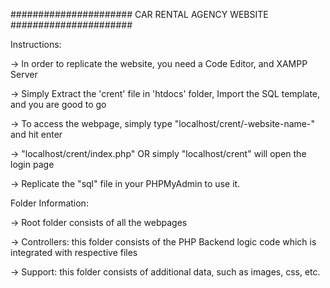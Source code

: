 ###################### CAR RENTAL AGENCY WEBSITE ######################

Instructions:

-> In order to replicate the website, you need a Code Editor, and XAMPP Server

-> Simply Extract the 'crent' file in 'htdocs' folder, Import the SQL template, and you are good to go

-> To access the webpage, simply type "localhost/crent/-website-name-" and hit enter

-> "localhost/crent/index.php" OR simply "localhost/crent" will open the login page

-> Replicate the "sql" file in your PHPMyAdmin to use it.


Folder Information:

-> Root folder consists of all the webpages

-> Controllers: this folder consists of the PHP Backend logic code which is integrated with respective files

-> Support: this folder consists of additional data, such as images, css, etc.
